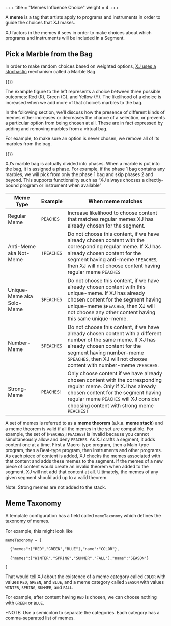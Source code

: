 +++
title = "Memes Influence Choice"
weight = 4
+++


A **meme** is a tag that artists apply to programs and instruments in order to guide the choices that XJ makes.

XJ factors in the memes it sees in order to make choices about which programs and instruments will be included in a Segment.



## Pick a Marble from the Bag

In order to make random choices based on weighted options, <a href="https://en.wikipedia.org/wiki/Stochastic" target="_blank" rel="noreferrer">XJ uses a stochastic</a> mechanism called a Marble Bag.

{{<side-image src="pick-a-marble-from-the-bag.png" alt="Pick a Marble from the Bag">}}

The example figure to the left represents a choice between three possible outcomes: Red (R), Green (G), and Yellow (Y). The likelihood of a choice is increased when we add more of that choice’s marbles to the bag.

In the following section, we’ll discuss how the presence of different kinds of memes either increases or decreases the chance of a selection, or prevents a particular option from being chosen at all. These are in fact expressed by adding and removing marbles from a virtual bag.

For example, to make sure an option is never chosen, we remove all of its marbles from the bag.

{{</side-image>}}

XJ’s marble bag is actually divided into phases. When a marble is put into the bag, it is assigned a phase.  For example, if the phase 1 bag contains any marbles, we will pick from only the phase 1 bag and skip phases 2 and beyond. This supports functionality such as “XJ always chooses a directly-bound program or instrument when available”  

| Meme Type                 | Example    | When meme matches                                                                                                                                                                                                                                    |
|---------------------------|------------|------------------------------------------------------------------------------------------------------------------------------------------------------------------------------------------------------------------------------------------------------|
| Regular Meme              | `PEACHES`  | Increase likelihood to choose content that matches regular memes XJ has already chosen for the segment.                                                                                                                                              |
| Anti-Meme aka Not-Meme    | `!PEACHES` | Do not choose this content, if we have already chosen content with the corresponding regular meme.  If XJ has already chosen content for the segment having anti-meme `!PEACHES`, then XJ will not choose content having regular meme `PEACHES`      |
| Unique-Meme aka Solo-Meme | `$PEACHES` | Do not choose this content, if we have already chosen content with this unique-meme. If XJ has already chosen content for the segment having unique-meme `$PEACHES`, then XJ will not choose any other content having this same unique-meme.         |
| Number-Meme               | `5PEACHES` | Do not choose this content, if we have already chosen content with a different number of the same meme. If XJ has already chosen content for the segment having number-meme `5PEACHES`, then XJ will not choose content with number-meme `7PEACHES`. |
| Strong-Meme               | `PEACHES!` | Only choose content if we have already chosen content with the corresponding regular meme.   Only if XJ has already chosen content for the segment having regular meme `PEACHES` will XJ consider choosing content with strong meme `PEACHES!`       |

A set of memes is referred to as a **meme theorem** (a.k.a. **meme stack**) and a meme theorem is valid if all the memes 
in the set are compatible. For example, the set of (`PEACHES`,`!PEACHES`) is invalid because you cannot simultaneously allow 
and deny `PEACHES`. As XJ crafts a segment, it adds content one at a time. First a Macro-type program, then a Main-type 
program, then a Beat-type program, then Instruments and other programs. As each piece of content is added, XJ checks the 
memes associated with that content and adds these memes to the segment. If the memes of a new piece of content would 
create an invalid theorem when added to the segment, XJ will not add that content at all. Ultimately, the memes of any 
given segment should add up to a valid theorem.

Note: Strong memes are not added to the stack.

## Meme Taxonomy

A template configuration has a field called ```memeTaxonomy``` which defines the taxonomy of memes.

For example, this might look like


```
memeTaxonomy = [

  {"memes":["RED","GREEN","BLUE"],"name":"COLOR"},

  {"memes":["WINTER","SPRING","SUMMER","FALL"],"name":"SEASON"}

]
```

That would tell XJ about the existence of a meme category called ```COLOR``` with values ```RED```, ```GREEN```, and ```BLUE```, and a meme category called ```SEASON``` with values ```WINTER```,  ```SPRING```, ```SUMMER```, and ```FALL```.

For example, after content having ```RED``` is chosen, we can choose nothing with ```GREEN``` or ```BLUE```.

*NOTE: Use a semicolon to separate the categories. Each category has a comma-separated list of memes.
